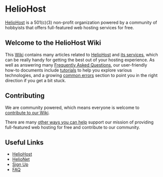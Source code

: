 # HelioHost

[HelioHost](https://heliohost.org/) is a 501(c)(3) non-profit organization powered by a community of hobbyists that offers full-featured web hosting services for free.

## Welcome to the HelioHost Wiki

This [Wiki](https://wiki.helionet.org/) contains many articles related to [HelioHost](hosting/heliohost.md) and [its services](hosting/what-heliohost-offers.md), which can be really handy for getting the best out of your hosting experience. As well as answering many [Frequently Asked Questions](faq.md), our user-friendly how-to documents include [tutorials](tutorials/README.md) to help you explore various technologies, and a growing [common errors](./common-errors/README.md) section to point you in the right direction if you get a bit stuck.

## Contributing

We are community powered, which means everyone is welcome to [contribute to our Wiki](CONTRIBUTING.md).

There are many [other ways you can help](./misc/how-you-can-help.md) support our mission of providing full-featured web hosting for free and contribute to our community.

## Useful Links

* [HelioHost](https://heliohost.org/)
* [HelioNet](https://helionet.org/index/)
* [Sign Up](https://heliohost.org/signup/)
* [FAQ](faq.md)
